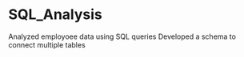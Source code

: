 # SQL_Analysis
Analyzed employoee data using SQL queries
Developed a schema to connect multiple tables

